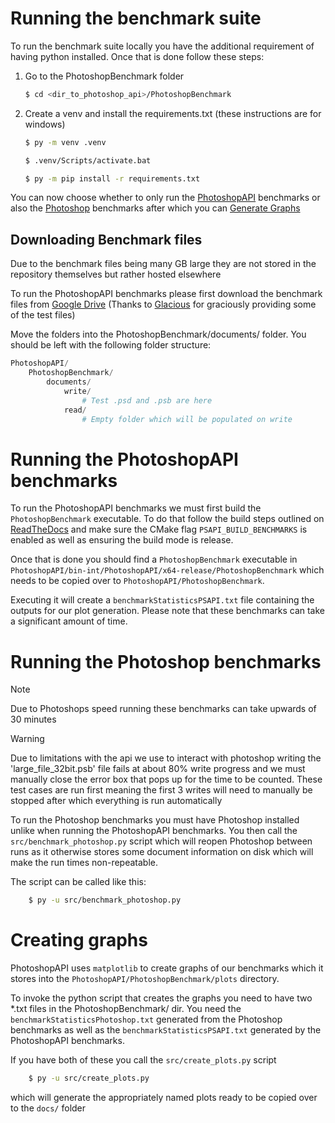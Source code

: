 # Running the benchmark suite

To run the benchmark suite locally you have the additional requirement of having python installed. Once that is done follow these steps:

1. Go to the PhotoshopBenchmark folder
    ```bash
    $ cd <dir_to_photoshop_api>/PhotoshopBenchmark
    ```
2. Create a venv and install the requirements.txt (these instructions are for windows)
    ```bash
    $ py -m venv .venv

    $ .venv/Scripts/activate.bat

    $ py -m pip install -r requirements.txt

    ```


You can now choose whether to only run the [PhotoshopAPI](#running-the-photoshopapi-benchmarks) benchmarks or also the [Photoshop](#running-the-photoshop-benchmarks) benchmarks after which you can [Generate Graphs](#creating-graphs)


## Downloading Benchmark files

Due to the benchmark files being many GB large they are not stored in the repository themselves but rather hosted elsewhere

To run the PhotoshopAPI benchmarks please first download the benchmark files from [Google Drive](https://drive.google.com/drive/folders/1MuZjsiItuB2Mood4LfugEiTO8RLim5PX?usp=sharing) (Thanks to [Glacious](https://www.artstation.com/artwork/n0VDOK) for  graciously providing some of the test files)

Move the folders into the PhotoshopBenchmark/documents/ folder. You should be left with the following folder structure:

```py
PhotoshopAPI/
    PhotoshopBenchmark/
        documents/
            write/
                # Test .psd and .psb are here
            read/
                # Empty folder which will be populated on write
```
# Running the PhotoshopAPI benchmarks

To run the PhotoshopAPI benchmarks we must first build the `PhotoshopBenchmark` executable. To do that follow the build steps outlined on [ReadTheDocs](https://photoshopapi.readthedocs.io/en/latest/) and make sure the CMake flag `PSAPI_BUILD_BENCHMARKS` is enabled as well as ensuring the build mode is release.

Once that is done you should find a `PhotoshopBenchmark` executable in 
`PhotoshopAPI/bin-int/PhotoshopAPI/x64-release/PhotoshopBenchmark` which needs to be copied over to `PhotoshopAPI/PhotoshopBenchmark`.

Executing it will create a `benchmarkStatisticsPSAPI.txt` file containing the outputs for our plot generation. Please note that these benchmarks can take a significant amount of time.

# Running the Photoshop benchmarks

> [!NOTE]
> Due to Photoshops speed running these benchmarks can take upwards of 30 minutes

> [!WARNING]
> Due to limitations with the api we use to interact with photoshop writing the 'large_file_32bit.psb' file fails at about 80% write progress and we must manually close the error box that pops up for the time to be counted. These test cases are run first meaning the first 3 writes will need to manually be stopped after which everything is run automatically

To run the Photoshop benchmarks you must have Photoshop installed unlike when running the PhotoshopAPI benchmarks. You then call the `src/benchmark_photoshop.py` script which will reopen Photoshop between runs as it otherwise stores some document information on disk which will make the run times non-repeatable.

The script can be called like this:
```bash
    $ py -u src/benchmark_photoshop.py
```


# Creating graphs

PhotoshopAPI uses `matplotlib` to create graphs of our benchmarks which it stores into the `PhotoshopAPI/PhotoshopBenchmark/plots` directory. 

To invoke the python script that creates the graphs you need to have two *.txt files in the PhotoshopBenchmark/ dir. You need the `benchmarkStatisticsPhotoshop.txt` generated from the Photoshop benchmarks as well as the `benchmarkStatisticsPSAPI.txt` generated by the PhotoshopAPI benchmarks.

If you have both of these you call the `src/create_plots.py` script

```bash
    $ py -u src/create_plots.py
```

which will generate the appropriately named plots ready to be copied over to the `docs/` folder
